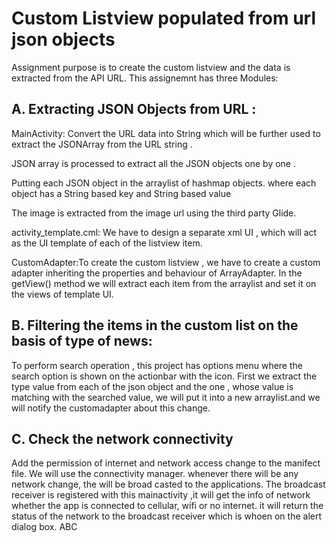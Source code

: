 # Custom Listview populated from url json objects
Assignment purpose is to create the custom listview and the data is extracted from the API URL. This assignemnt has three Modules:


## A. Extracting JSON Objects from URL :
MainActivity: Convert the URL data into String which will be further used to extract the JSONArray from the URL string .

JSON array is processed to extract all the JSON objects one by one . 

Putting each JSON object in the arraylist of hashmap objects. where each object has a String based key and String based value

The image is extracted from the image url using the third party Glide.

activity_template.cml: We have to design a separate xml UI , which will act as the UI template of each of the listview item.

CustomAdapter:To create the custom listview , we have to create a custom adapter inheriting the properties and behaviour of ArrayAdapter.
In the getView() method we will extract each item from the arraylist and set it on the views of template UI.



## B. Filtering the items in the custom list on the basis of type of news:
To perform search operation , this project has options menu where the search option is shown on the actionbar with the icon.
First we extract the type value from each of the json object and the one , whose value is matching with the searched value,
we will put it into a new arraylist.and we will notify the customadapter about this change.


## C. Check the network connectivity
Add the permission of internet and network access change to the manifect file.
We will use the connectivity manager.
whenever there will be any network change, the will be broad casted to the applications.
The broadcast receiver is registered with this mainactivity ,it will get the info of network whether the app is connected to cellular, wifi or no internet.
it will return the status of the network to the broadcast receiver which is whoen on the alert dialog box.
ABC
